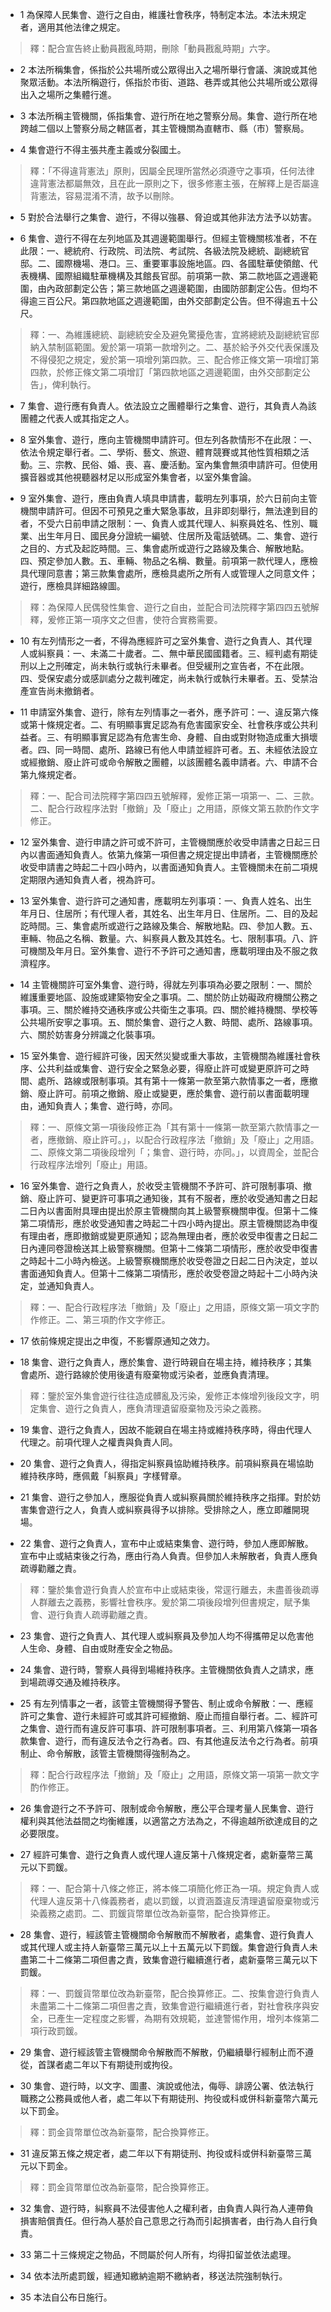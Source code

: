 * 1 為保障人民集會、遊行之自由，維護社會秩序，特制定本法。本法未規定者，適用其他法律之規定。

> 釋：配合宣告終止動員戡亂時期，刪除「動員戡亂時期」六字。

* 2 本法所稱集會，係指於公共場所或公眾得出入之場所舉行會議、演說或其他聚眾活動。本法所稱遊行，係指於市街、道路、巷弄或其他公共場所或公眾得出入之場所之集體行進。

* 3 本法所稱主管機關，係指集會、遊行所在地之警察分局。集會、遊行所在地跨越二個以上警察分局之轄區者，其主管機關為直轄市、縣（市）警察局。

* 4 集會遊行不得主張共產主義或分裂國土。

> 釋：「不得違背憲法」原則，因屬全民理所當然必須遵守之事項，任何法律違背憲法都屬無效，且在此一原則之下，很多修憲主張，在解釋上是否屬違背憲法，容易混淆不清，故予以刪除。

* 5 對於合法舉行之集會、遊行，不得以強暴、脅迫或其他非法方法予以妨害。

* 6 集會、遊行不得在左列地區及其週邊範圍舉行。但經主管機關核准者，不在此限：一、總統府、行政院、司法院、考試院、各級法院及總統、副總統官邸。二、國際機場、港口。三、重要軍事設施地區。四、各國駐華使領館、代表機構、國際組織駐華機構及其館長官邸。前項第一款、第二款地區之週邊範圍，由內政部劃定公告；第三款地區之週邊範圍，由國防部劃定公告。但均不得逾三百公尺。第四款地區之週邊範圍，由外交部劃定公告。但不得逾五十公尺。

> 釋：一、為維護總統、副總統安全及避免驚擾危害，宜將總統及副總統官邸納入禁制區範圍。爰於第一項第一款增列之。二、基於給予外交代表保護及不得侵犯之規定，爰於第一項增列第四款。三、配合修正條文第一項增訂第四款，於修正條文第二項增訂「第四款地區之週邊範圍，由外交部劃定公告」，俾利執行。

* 7 集會、遊行應有負責人。依法設立之團體舉行之集會、遊行，其負責人為該團體之代表人或其指定之人。

* 8 室外集會、遊行，應向主管機關申請許可。但左列各款情形不在此限：一、依法令規定舉行者。二、學術、藝文、旅遊、體育競賽或其他性質相類之活動。三、宗教、民俗、婚、喪、喜、慶活動。室內集會無須申請許可。但使用擴音器或其他視聽器材足以形成室外集會者，以室外集會論。

* 9 室外集會、遊行，應由負責人填具申請書，載明左列事項，於六日前向主管機關申請許可。但因不可預見之重大緊急事故，且非即刻舉行，無法達到目的者，不受六日前申請之限制：一、負責人或其代理人、糾察員姓名、性別、職業、出生年月日、國民身分證統一編號、住居所及電話號碼。二、集會、遊行之目的、方式及起訖時間。三、集會處所或遊行之路線及集合、解散地點。四、預定參加人數。五、車輛、物品之名稱、數量。前項第一款代理人，應檢具代理同意書；第三款集會處所，應檢具處所之所有人或管理人之同意文件；遊行，應檢具詳細路線圖。

> 釋：為保障人民偶發性集會、遊行之自由，並配合司法院釋字第四四五號解釋，爰修正第一項序文之但書，使符合實務需要。

* 10 有左列情形之一者，不得為應經許可之室外集會、遊行之負責人、其代理人或糾察員：一、未滿二十歲者。二、無中華民國國籍者。三、經判處有期徒刑以上之刑確定，尚未執行或執行未畢者。但受緩刑之宣告者，不在此限。四、受保安處分或感訓處分之裁判確定，尚未執行或執行未畢者。五、受禁治產宣告尚未撤銷者。

* 11 申請室外集會、遊行，除有左列情事之一者外，應予許可：一、違反第六條或第十條規定者。二、有明顯事實足認為有危害國家安全、社會秩序或公共利益者。三、有明顯事實足認為有危害生命、身體、自由或對財物造成重大損壞者。四、同一時間、處所、路線已有他人申請並經許可者。五、未經依法設立或經撤銷、廢止許可或命令解散之團體，以該團體名義申請者。六、申請不合第九條規定者。

> 釋：一、配合司法院釋字第四四五號解釋，爰修正第一項第一、二、三款。二、配合行政程序法對「撤銷」及「廢止」之用語，原條文第五款酌作文字修正。

* 12 室外集會、遊行申請之許可或不許可，主管機關應於收受申請書之日起三日內以書面通知負責人。依第九條第一項但書之規定提出申請者，主管機關應於收受申請書之時起二十四小時內，以書面通知負責人。主管機關未在前二項規定期限內通知負責人者，視為許可。

* 13 室外集會、遊行許可之通知書，應載明左列事項：一、負責人姓名、出生年月日、住居所；有代理人者，其姓名、出生年月日、住居所。二、目的及起訖時間。三、集會處所或遊行之路線及集合、解散地點。四、參加人數。五、車輛、物品之名稱、數量。六、糾察員人數及其姓名。七、限制事項。八、許可機關及年月日。室外集會、遊行不予許可之通知書，應載明理由及不服之救濟程序。

* 14 主管機關許可室外集會、遊行時，得就左列事項為必要之限制：一、關於維護重要地區、設施或建築物安全之事項。二、關於防止妨礙政府機關公務之事項。三、關於維持交通秩序或公共衛生之事項。四、關於維持機關、學校等公共場所安寧之事項。五、關於集會、遊行之人數、時間、處所、路線事項。六、關於妨害身分辨識之化裝事項。

* 15 室外集會、遊行經許可後，因天然災變或重大事故，主管機關為維護社會秩序、公共利益或集會、遊行安全之緊急必要，得廢止許可或變更原許可之時間、處所、路線或限制事項。其有第十一條第一款至第六款情事之一者，應撤銷、廢止許可。前項之撤銷、廢止或變更，應於集會、遊行前以書面載明理由，通知負責人；集會、遊行時，亦同。

> 釋：一、原條文第一項後段修正為「其有第十一條第一款至第六款情事之一者，應撤銷、廢止許可。」，以配合行政程序法「撤銷」及「廢止」之用語。二、原條文第二項後段增列「；集會、遊行時，亦同。」，以資周全，並配合行政程序法增列「廢止」用語。

* 16 室外集會、遊行之負責人，於收受主管機關不予許可、許可限制事項、撤銷、廢止許可、變更許可事項之通知後，其有不服者，應於收受通知書之日起二日內以書面附具理由提出於原主管機關向其上級警察機關申復。但第十二條第二項情形，應於收受通知書之時起二十四小時內提出。原主管機關認為申復有理由者，應即撤銷或變更原通知；認為無理由者，應於收受申復書之日起二日內連同卷證檢送其上級警察機關。但第十二條第二項情形，應於收受申復書之時起十二小時內檢送。上級警察機關應於收受卷證之日起二日內決定，並以書面通知負責人。但第十二條第二項情形，應於收受卷證之時起十二小時內決定，並通知負責人。

> 釋：一、配合行政程序法「撤銷」及「廢止」之用語，原條文第一項文字酌作修正。二、第三項酌作文字修正。

* 17 依前條規定提出之申復，不影響原通知之效力。

* 18 集會、遊行之負責人，應於集會、遊行時親自在場主持，維持秩序；其集會處所、遊行路線於使用後遺有廢棄物或污染者，並應負責清理。

> 釋：鑒於室外集會遊行往往造成髒亂及污染，爰修正本條增列後段文字，明定集會、遊行之負責人，應負清理遺留廢棄物及污染之義務。

* 19 集會、遊行之負責人，因故不能親自在場主持或維持秩序時，得由代理人代理之。前項代理人之權責與負責人同。

* 20 集會、遊行之負責人，得指定糾察員協助維持秩序。前項糾察員在場協助維持秩序時，應佩戴「糾察員」字樣臂章。

* 21 集會、遊行之參加人，應服從負責人或糾察員關於維持秩序之指揮。對於妨害集會遊行之人，負責人或糾察員得予以排除。受排除之人，應立即離開現場。

* 22 集會、遊行之負責人，宣布中止或結束集會、遊行時，參加人應即解散。宣布中止或結束後之行為，應由行為人負責。但參加人未解散者，負責人應負疏導勸離之責。

> 釋：鑒於集會遊行負責人於宣布中止或結束後，常逕行離去，未盡善後疏導人群離去之義務，影響社會秩序。爰於第二項後段增列但書規定，賦予集會、遊行負責人疏導勸離之責。

* 23 集會、遊行之負責人、其代理人或糾察員及參加人均不得攜帶足以危害他人生命、身體、自由或財產安全之物品。

* 24 集會、遊行時，警察人員得到場維持秩序。主管機關依負責人之請求，應到場疏導交通及維持秩序。

* 25 有左列情事之一者，該管主管機關得予警告、制止或命令解散：一、應經許可之集會、遊行未經許可或其許可經撤銷、廢止而擅自舉行者。二、經許可之集會、遊行而有違反許可事項、許可限制事項者。三、利用第八條第一項各款集會、遊行，而有違反法令之行為者。四、有其他違反法令之行為者。前項制止、命令解散，該管主管機關得強制為之。

> 釋：配合行政程序法「撤銷」及「廢止」之用語，原條文第一項第一款文字酌作修正。

* 26 集會遊行之不予許可、限制或命令解散，應公平合理考量人民集會、遊行權利與其他法益間之均衡維護，以適當之方法為之，不得逾越所欲達成目的之必要限度。

* 27 經許可集會、遊行之負責人或代理人違反第十八條規定者，處新臺幣三萬元以下罰鍰。

> 釋：一、配合第十八條之修正，將本條二項簡化修正為一項。規定負責人或代理人違反第十八條義務者，處以罰鍰，以資涵蓋違反清理遺留廢棄物或污染義務之處罰。二、罰鍰貨幣單位改為新臺幣，配合換算修正。

* 28 集會、遊行，經該管主管機關命令解散而不解散者，處集會、遊行負責人或其代理人或主持人新臺幣三萬元以上十五萬元以下罰鍰。集會遊行負責人未盡第二十二條第二項但書之責，致集會遊行繼續進行者，處新臺幣三萬元以下罰鍰。

> 釋：一、罰鍰貨幣單位改為新臺幣，配合換算修正。二、按集會遊行負責人未盡第二十二條第二項但書之責，致集會遊行繼續進行者，對社會秩序與安全，已產生一定程度之影響，為期有效規範，並達警惕作用，增列本條第二項行政罰鍰。

* 29 集會、遊行經該管主管機關命令解散而不解散，仍繼續舉行經制止而不遵從，首謀者處二年以下有期徒刑或拘役。

* 30 集會、遊行時，以文字、圖畫、演說或他法，侮辱、誹謗公署、依法執行職務之公務員或他人者，處二年以下有期徒刑、拘役或科或併科新臺幣六萬元以下罰金。

> 釋：罰金貨幣單位改為新臺幣，配合換算修正。

* 31 違反第五條之規定者，處二年以下有期徒刑、拘役或科或併科新臺幣三萬元以下罰金。

> 釋：罰金貨幣單位改為新臺幣，配合換算修正。

* 32 集會、遊行時，糾察員不法侵害他人之權利者，由負責人與行為人連帶負損害賠償責任。但行為人基於自己意思之行為而引起損害者，由行為人自行負責。

* 33 第二十三條規定之物品，不問屬於何人所有，均得扣留並依法處理。

* 34 依本法所處罰鍰，經通知繳納逾期不繳納者，移送法院強制執行。

* 35 本法自公布日施行。

